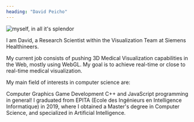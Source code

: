 ```yaml
---
heading: "David Peicho"
---
```


<img src="/me.jpg" alt="myself, in all it's splendor" />

I am David, a Research Scientist within the Visualization Team at Siemens Healthineers.

My current job consists of pushing 3D Medical Visualization capabilities in the Web, mostly using WebGL. My goal is to achieve real-time or close to real-time medical visualization.

My main field of interests in computer science are:

Computer Graphics
Game Development
C++ and JavaScript programming in general!
I graduated from EPITA (Ecole des Ingénieurs en Intelligence Informatique) in 2019, where I obtained a Master's degree in Computer Science, and specialized in Artificial Intelligence.
